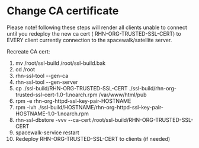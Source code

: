 # Change CA certificate



Please note!  following these steps will render all clients unable to connect until you redeploy the new ca cert ( RHN-ORG-TRUSTED-SSL-CERT) to EVERY client currently connection to the spacewalk/satellite server.


Recreate CA cert:


 1.  mv /root/ssl-build /root/ssl-build.bak
 2.  cd /root
 3.  rhn-ssl-tool --gen-ca
 4.  rhn-ssl-tool --gen-server
 5.  cp ./ssl-build/RHN-ORG-TRUSTED-SSL-CERT ./ssl-build/rhn-org-trusted-ssl-cert-1.0-1.noarch.rpm  /var/www/html/pub
 6.  rpm -e rhn-org-httpd-ssl-key-pair-HOSTNAME
 7.  rpm -ivh ./ssl-build/HOSTNAME/rhn-org-httpd-ssl-key-pair-HOSTNAME-1.0-1.noarch.rpm
 8.  rhn-ssl-dbstore -vvv --ca-cert /root/ssl-build/RHN-ORG-TRUSTED-SSL-CERT
 9.  spacewalk-service restart
 10. Redeploy RHN-ORG-TRUSTED-SSL-CERT to clients (if needed)
